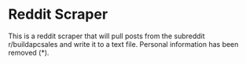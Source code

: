 # Reddit Scraper
 This is a reddit scraper that will pull posts from the subreddit r/buildapcsales and write it to a text file. Personal information has been removed (*).
